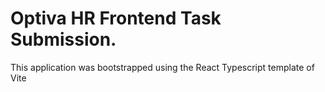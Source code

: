 # Optiva HR Frontend Task Submission.
This application was bootstrapped using the React Typescript template of Vite